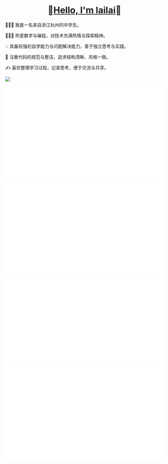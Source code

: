 <h1 align="center">
  🎉<a href="https://www.lailai.one">Hello, I'm lailai</a>🥳
</h1>

🧑🏻‍🎓 我是一名来自浙江杭州的中学生。

🧑🏻‍💻 热爱数学与编程，对技术充满热情与探索精神。

💡 具备较强的自学能力与问题解决能力，善于独立思考与实践。

🫧 注重代码的规范与整洁，追求结构清晰、风格一致。

✍️ 喜欢整理学习过程，记录思考，便于交流与共享。

![](https://skillicons.dev/icons?i=c,cpp,py,java,md,latex,html,css,js,ts,react,tailwind,qt,cmake,npm,git,github,vscode,visualstudio,linux,windows,docker,cloudflare,wordpress&perline=12)

![](https://raw.githubusercontent.com/lailai0916/github-stats/master/generated/overview.svg#gh-dark-mode-only)
![](https://raw.githubusercontent.com/lailai0916/github-stats/master/generated/overview.svg#gh-light-mode-only)
![](https://raw.githubusercontent.com/lailai0916/github-stats/master/generated/languages.svg#gh-dark-mode-only)
![](https://raw.githubusercontent.com/lailai0916/github-stats/master/generated/languages.svg#gh-light-mode-only)
